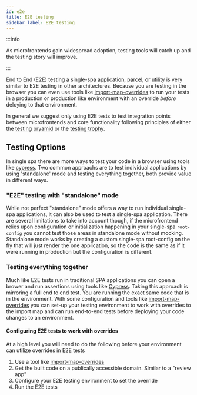 ```yaml
---
id: e2e
title: E2E testing
sidebar_label: E2E testing
---
```


:::info

As microfrontends gain widespread adoption, testing tools will catch up and the testing story will improve.

:::

End to End (E2E) testing a single-spa [application](/docs/module-types#applications), [parcel](/docs/module-types#parcels), or [utility](/docs/module-types/#utilities) is very similar to E2E testing in other architectures. Because you are testing in the browser you can even use tools like [import-map-overrides](https://github.com/joeldenning/import-map-overrides) to run your tests in a production or production like environment with an override _before_ deloying to that environment. 

In general we suggest only using E2E tests to test integration points between microfrontends and core functionality following principles of either the [testing pryamid](https://www.browserstack.com/guide/testing-pyramid-for-test-automation) or the [testing trophy](https://kentcdodds.com/blog/write-tests).

## Testing Options

In single spa there are more ways to test your code in a browser using tools like [cypress](https://www.cypress.io/). Two common approachs are to test individual applications by using 'standalone' mode and testing everything together, both provide value in different ways.

### "E2E" testing with "standalone" mode

While not perfect "standalone" mode offers a way to run individual single-spa applications, it can also be used to test a single-spa application. There are several limitations to take into account though, if the microfrontend relies upon configuration or initialization happening in your single-spa `root-config` you cannot test those areas in standalone mode without mocking. Standalone mode works by creating a custom single-spa root-config on the fly that will just render the one application, so the code is the same as if it were running in production but the configuration is different.

### Testing everything together

Much like E2E tests run in traditional SPA applications you can open a brower and run assertions using tools like [Cypress](https://www.cypress.io/). Taking this approach is mirroring a full end to end test. You are running the exact same code that is in the environment. With some configuration and tools like [import-map-overrides](https://github.com/joeldenning/import-map-overrides) you can set-up your testing environment to work with overrides to the import map and can run end-to-end tests before deploying your code changes to an environment.

#### Configuring E2E tests to work with overrides

At a high level you will need to do the following before your environment can utilize overrides in E2E tests

1. Use a tool like [import-map-overrides](https://github.com/joeldenning/import-map-overrides)
1. Get the built code on a publically accessible domain. Similar to a "review app"
1. Configure your E2E testing environment to set the override
1. Run the E2E tests